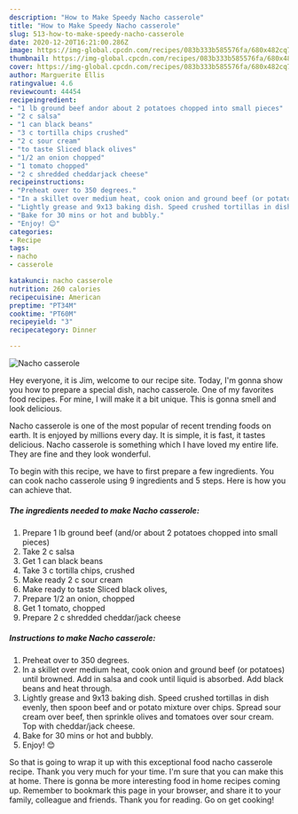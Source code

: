 ```yaml
---
description: "How to Make Speedy Nacho casserole"
title: "How to Make Speedy Nacho casserole"
slug: 513-how-to-make-speedy-nacho-casserole
date: 2020-12-20T16:21:00.286Z
image: https://img-global.cpcdn.com/recipes/083b333b585576fa/680x482cq70/nacho-casserole-recipe-main-photo.jpg
thumbnail: https://img-global.cpcdn.com/recipes/083b333b585576fa/680x482cq70/nacho-casserole-recipe-main-photo.jpg
cover: https://img-global.cpcdn.com/recipes/083b333b585576fa/680x482cq70/nacho-casserole-recipe-main-photo.jpg
author: Marguerite Ellis
ratingvalue: 4.6
reviewcount: 44454
recipeingredient:
- "1 lb ground beef andor about 2 potatoes chopped into small pieces"
- "2 c salsa"
- "1 can black beans"
- "3 c tortilla chips crushed"
- "2 c sour cream"
- "to taste Sliced black olives"
- "1/2 an onion chopped"
- "1 tomato chopped"
- "2 c shredded cheddarjack cheese"
recipeinstructions:
- "Preheat over to 350 degrees."
- "In a skillet over medium heat, cook onion and ground beef (or potatoes) until browned. Add in salsa and cook until liquid is absorbed. Add black beans and heat through."
- "Lightly grease and 9x13 baking dish. Speed crushed tortillas in dish evenly, then spoon beef and or potato mixture over chips. Spread sour cream over beef, then sprinkle olives and tomatoes over sour cream. Top with cheddar/jack cheese."
- "Bake for 30 mins or hot and bubbly."
- "Enjoy! 😊"
categories:
- Recipe
tags:
- nacho
- casserole

katakunci: nacho casserole 
nutrition: 260 calories
recipecuisine: American
preptime: "PT34M"
cooktime: "PT60M"
recipeyield: "3"
recipecategory: Dinner

---
```



![Nacho casserole](https://img-global.cpcdn.com/recipes/083b333b585576fa/680x482cq70/nacho-casserole-recipe-main-photo.jpg)

Hey everyone, it is Jim, welcome to our recipe site. Today, I'm gonna show you how to prepare a special dish, nacho casserole. One of my favorites food recipes. For mine, I will make it a bit unique. This is gonna smell and look delicious.

Nacho casserole is one of the most popular of recent trending foods on earth. It is enjoyed by millions every day. It is simple, it is fast, it tastes delicious. Nacho casserole is something which I have loved my entire life. They are fine and they look wonderful.




To begin with this recipe, we have to first prepare a few ingredients. You can cook nacho casserole using 9 ingredients and 5 steps. Here is how you can achieve that.

<!--inarticleads1-->

##### The ingredients needed to make Nacho casserole:

1. Prepare 1 lb ground beef (and/or about 2 potatoes chopped into small pieces)
1. Take 2 c salsa
1. Get 1 can black beans
1. Take 3 c tortilla chips, crushed
1. Make ready 2 c sour cream
1. Make ready to taste Sliced black olives,
1. Prepare 1/2 an onion, chopped
1. Get 1 tomato, chopped
1. Prepare 2 c shredded cheddar/jack cheese




<!--inarticleads2-->

##### Instructions to make Nacho casserole:

1. Preheat over to 350 degrees.
1. In a skillet over medium heat, cook onion and ground beef (or potatoes) until browned. Add in salsa and cook until liquid is absorbed. Add black beans and heat through.
1. Lightly grease and 9x13 baking dish. Speed crushed tortillas in dish evenly, then spoon beef and or potato mixture over chips. Spread sour cream over beef, then sprinkle olives and tomatoes over sour cream. Top with cheddar/jack cheese.
1. Bake for 30 mins or hot and bubbly.
1. Enjoy! 😊




So that is going to wrap it up with this exceptional food nacho casserole recipe. Thank you very much for your time. I'm sure that you can make this at home. There is gonna be more interesting food in home recipes coming up. Remember to bookmark this page in your browser, and share it to your family, colleague and friends. Thank you for reading. Go on get cooking!
